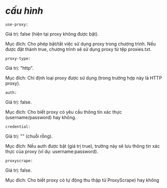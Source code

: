 ***cấu hình***
=========================================================================

`use-proxy:`

Giá trị: false (hiện tại proxy không được bật).

Mục đích: Cho phép bật/tắt việc sử dụng proxy trong chương trình. Nếu được đặt thành true, chương trình sẽ sử dụng proxy từ tệp proxies.txt.


`proxy-type:`

Giá trị: "http".

Mục đích: Chỉ định loại proxy được sử dụng (trong trường hợp này là HTTP proxy).


`auth:`

Giá trị: false.

Mục đích: Cho biết proxy có yêu cầu thông tin xác thực (username/password) hay không.


`credential:`

Giá trị: "" (chuỗi rỗng).

Mục đích: Nếu auth được bật (giá trị true), trường này sẽ lưu thông tin xác thực của proxy (ví dụ: username:password).


`proxyscrape:`

Giá trị: false.

Mục đích: Cho biết proxy có tự động thu thập từ ProxyScrape) hay không
